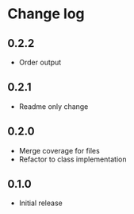 # Change log

## 0.2.2

- Order output

## 0.2.1

- Readme only change

## 0.2.0

- Merge coverage for files
- Refactor to class implementation

## 0.1.0

- Initial release
